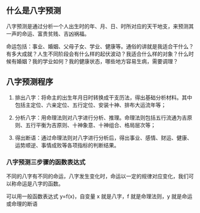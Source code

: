 ## 什么是八字预测

八字预测是通过分析一个人出生时的年、月、日、时所对应的天干地支，来预测其一声的命运、富贵贫贱、吉凶祸福。

命运包括：事业、婚姻、父母子女、学业、健康等。通俗的讲就是我适合干什么？有多大成就？人生不同阶段会有什么样的起伏波动？我适合什么样的对象？什么时候有婚姻？我的学业如何？我的健康状态，哪些地方容易生病，需要调理？

## 八字预测程序

1. 排出八字：将命主的出生年月日时转换成干支历法，得出基础分析材料。其中包括主定位、六亲定位、五行定位、安装十神、排布大运流年等；

2. 分析八字：用命理法则对八字进行分析、推理。命理法则包括五行流通为吉原则、五行平衡为吉原则、十神象意、十神组合、格局层次等；
3. 得出断语：通过命理法则对八字进行分析后，得出事业、感情、财运、健康、运势顺逆、事情成败等各项指标的判断结果。

### 八字预测三步骤的函数表达式

不同的八字有不同的命运，八字发生变化时，命运以一定的规律对应变化，我们可以称命运是八字的函数。

可以用一般函数表达式 y=f(x)，自变量 x 就是八字，f 就是命理法则，y 就是命运或命理的断语
